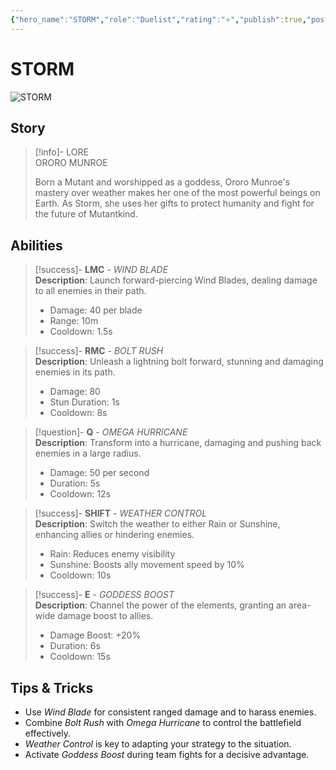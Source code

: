 ```yaml
---
{"hero_name":"STORM","role":"Duelist","rating":"⭐","publish":true,"poster":"https://marvelrivalscharacters.com/characters/storm.webp","intro":"An Omega-level mutant with the ability to manipulate weather, Ororo Munroe wields the elements to protect and defend.","PassFrontmatter":true}
---
```



# STORM

![STORM](https://r.res.easebar.com/pic/20241120/fbd1f273-5644-4de7-8f2a-a7346e8a4b07.png)

## Story
> [!info]- LORE  
> ORORO MUNROE  
>
> Born a Mutant and worshipped as a goddess, Ororo Munroe's mastery over weather makes her one of the most powerful beings on Earth. As Storm, she uses her gifts to protect humanity and fight for the future of Mutantkind.

## Abilities

> [!success]- **LMC** - *WIND BLADE*  
> **Description**: Launch forward-piercing Wind Blades, dealing damage to all enemies in their path.  
> - Damage: 40 per blade  
> - Range: 10m  
> - Cooldown: 1.5s

> [!success]- **RMC** - *BOLT RUSH*  
> **Description**: Unleash a lightning bolt forward, stunning and damaging enemies in its path.  
> - Damage: 80  
> - Stun Duration: 1s  
> - Cooldown: 8s

> [!question]- **Q** - *OMEGA HURRICANE*  
> **Description**: Transform into a hurricane, damaging and pushing back enemies in a large radius.  
> - Damage: 50 per second  
> - Duration: 5s  
> - Cooldown: 12s

> [!success]- **SHIFT** - *WEATHER CONTROL*  
> **Description**: Switch the weather to either Rain or Sunshine, enhancing allies or hindering enemies.  
> - Rain: Reduces enemy visibility  
> - Sunshine: Boosts ally movement speed by 10%  
> - Cooldown: 10s

> [!success]- **E** - *GODDESS BOOST*  
> **Description**: Channel the power of the elements, granting an area-wide damage boost to allies.  
> - Damage Boost: +20%  
> - Duration: 6s  
> - Cooldown: 15s

## Tips & Tricks
- Use *Wind Blade* for consistent ranged damage and to harass enemies.  
- Combine *Bolt Rush* with *Omega Hurricane* to control the battlefield effectively.  
- *Weather Control* is key to adapting your strategy to the situation.  
- Activate *Goddess Boost* during team fights for a decisive advantage.
